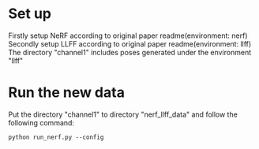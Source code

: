 # Set up
Firstly setup NeRF according to original paper readme(environment: nerf)
Secondly setup LLFF according to original paper readme(environment: llff)
The directory "channel1" includes poses generated under the environment "llff"

# Run the new data
Put the directory "channel1" to directory "nerf_llff_data"
and follow the following command:
```
python run_nerf.py --config  
```
